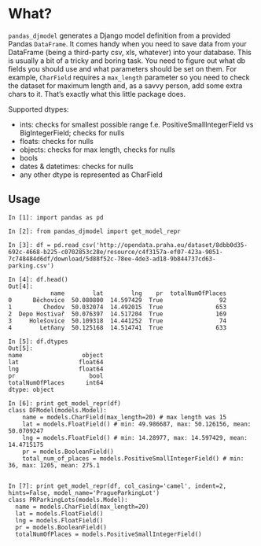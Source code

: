 # What?

`pandas_djmodel` generates a Django model definition from a provided Pandas `DataFrame`. 
It comes handy when you need to save data from your DataFrame (being a third-party csv, xls, whatever) into your database.
This is usually a bit of a tricky and boring task. You need to figure out what db fields you should use and what parameters should be set on them. For example, `CharField` requires a `max_length` parameter so you need to check the dataset for maximum length and, as a savvy person, add some extra chars to it. That’s exactly what this little package does. 

Supported dtypes:

- ints: checks for smallest possible range f.e. PositiveSmallIntegerField vs BigIntegerField; checks for nulls
- floats: checks for nulls
- objects: checks for max length, checks for nulls
- bools
- dates & datetimes: checks for nulls
- any other dtype is represented as CharField

## Usage

```
In [1]: import pandas as pd

In [2]: from pandas_djmodel import get_model_repr

In [3]: df = pd.read_csv('http://opendata.praha.eu/dataset/8dbb0d35-692c-4668-b225-c0702853c28e/resource/c4f3157a-ef07-423a-9051-7c748484d6df/download/5d88f52c-78ee-4de3-ad18-9b844737cd63-parking.csv')

In [4]: df.head()
Out[4]: 
            name        lat        lng    pr  totalNumOfPlaces
0      Běchovice  50.080800  14.597429  True                92
1         Chodov  50.032074  14.492015  True               653
2  Depo Hostivař  50.076397  14.517204  True               169
3     Holešovice  50.109318  14.441252  True                74
4        Letňany  50.125168  14.514741  True               633

In [5]: df.dtypes
Out[5]: 
name                 object
lat                 float64
lng                 float64
pr                     bool
totalNumOfPlaces      int64
dtype: object

In [6]: print get_model_repr(df)
class DFModel(models.Model):
    name = models.CharField(max_length=20) # max length was 15
    lat = models.FloatField() # min: 49.986687, max: 50.126156, mean: 50.0709247
    lng = models.FloatField() # min: 14.28977, max: 14.597429, mean: 14.4715175
    pr = models.BooleanField()
    total_num_of_places = models.PositiveSmallIntegerField() # min: 36, max: 1205, mean: 275.1


In [7]: print get_model_repr(df, col_casing='camel', indent=2, hints=False, model_name='PragueParkingLot')
class PRParkingLots(models.Model):
  name = models.CharField(max_length=20)
  lat = models.FloatField()
  lng = models.FloatField()
  pr = models.BooleanField()
  totalNumOfPlaces = models.PositiveSmallIntegerField()
```

